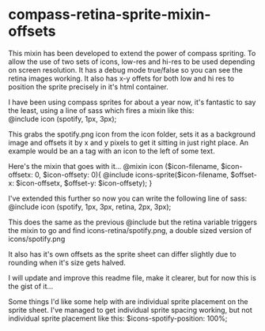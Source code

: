 compass-retina-sprite-mixin-offsets
===================================

This mixin has been developed to extend the power of compass spriting. To allow the use of two sets of icons, low-res and hi-res to be used depending on screen resolution. It has a debug mode true/false so you can see the retina images working. It also has x-y offets for both low and hi res to position the sprite precisely in it's html container.

I have been using compass sprites for about a year now, it's fantastic to say the least, using a line of sass which fires a mixin like this:    
@include icon (spotify, 1px, 3px);

This grabs the spotify.png icon from the icon folder, sets it as a background image and offsets it by x and y pixels to get it sitting in just right place. An example would be an a tag with an icon to the left of some text.

Here's the mixin that goes with it...
@mixin icon ($icon-filename, $icon-offsetx: 0, $icon-offsety: 0){
  @include icons-sprite($icon-filename, $offset-x: $icon-offsetx, $offset-y: $icon-offsety);
}

I've extended this further so now you can write the following line of sass:
@include icon (spotify, 1px, 3px, retina, 2px, 3px);

This does the same as the previous @include but the retina variable triggers the mixin to go and find icons-retina/spotify.png, a double sized version of icons/spotify.png

It also has it's own offsets as the sprite sheet can differ slightly due to rounding when it's size gets halved.

I will update and improve this readme file, make it clearer, but for now this is the gist of it...

Some things I'd like some help with are individual sprite placement on the sprite sheet. I've managed to get individual sprite spacing working, but not individual sprite placement like this:
$icons-spotify-position: 100%;

